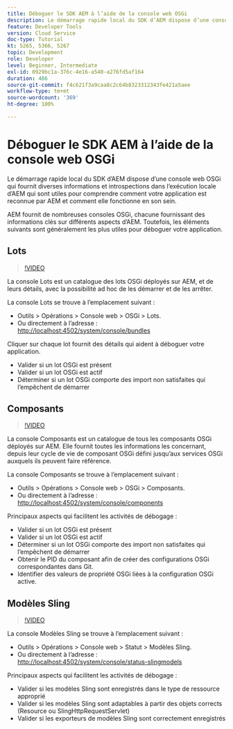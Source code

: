 ```yaml
---
title: Déboguer le SDK AEM à l’aide de la console web OSGi
description: Le démarrage rapide local du SDK d’AEM dispose d’une console web OSGi qui fournit diverses informations et introspections dans l’exécution locale d’AEM qui sont utiles pour comprendre comment votre application est reconnue par AEM et comment elle fonctionne en son sein.
feature: Developer Tools
version: Cloud Service
doc-type: Tutorial
kt: 5265, 5366, 5267
topic: Development
role: Developer
level: Beginner, Intermediate
exl-id: 0929bc1a-376c-4e16-a540-a276fd5af164
duration: 486
source-git-commit: f4c621f3a9caa8c2c64b8323312343fe421a5aee
workflow-type: tm+mt
source-wordcount: '369'
ht-degree: 100%

---
```


# Déboguer le SDK AEM à l’aide de la console web OSGi

Le démarrage rapide local du SDK d’AEM dispose d’une console web OSGi qui fournit diverses informations et introspections dans l’exécution locale d’AEM qui sont utiles pour comprendre comment votre application est reconnue par AEM et comment elle fonctionne en son sein.

AEM fournit de nombreuses consoles OSGi, chacune fournissant des informations clés sur différents aspects d’AEM. Toutefois, les éléments suivants sont généralement les plus utiles pour déboguer votre application.

## Lots

>[!VIDEO](https://video.tv.adobe.com/v/34335?quality=12&learn=on)

La console Lots est un catalogue des lots OSGi déployés sur AEM, et de leurs détails, avec la possibilité ad hoc de les démarrer et de les arrêter.

La console Lots se trouve à l’emplacement suivant :

+ Outils > Opérations > Console web > OSGi > Lots.
+ Ou directement à l’adresse : [http://localhost:4502/system/console/bundles](http://localhost:4502/system/console/bundles)

Cliquer sur chaque lot fournit des détails qui aident à déboguer votre application.

+ Valider si un lot OSGi est présent
+ Valider si un lot OSGi est actif
+ Déterminer si un lot OSGi comporte des import non satisfaites qui l’empêchent de démarrer

## Composants

>[!VIDEO](https://video.tv.adobe.com/v/34336?quality=12&learn=on)

La console Composants est un catalogue de tous les composants OSGi déployés sur AEM. Elle fournit toutes les informations les concernant, depuis leur cycle de vie de composant OSGi défini jusqu’aux services OSGi auxquels ils peuvent faire référence.

La console Composants se trouve à l’emplacement suivant :

+ Outils > Opérations > Console web > OSGi > Composants.
+ Ou directement à l’adresse : [http://localhost:4502/system/console/components](http://localhost:4502/system/console/components)

Principaux aspects qui facilitent les activités de débogage :

+ Valider si un lot OSGi est présent
+ Valider si un lot OSGi est actif
+ Déterminer si un lot OSGi comporte des import non satisfaites qui l’empêchent de démarrer
+ Obtenir le PID du composant afin de créer des configurations OSGi correspondantes dans Git.
+ Identifier des valeurs de propriété OSGi liées à la configuration OSGi active.

## Modèles Sling

>[!VIDEO](https://video.tv.adobe.com/v/34337?quality=12&learn=on)

La console Modèles Sling se trouve à l’emplacement suivant :

+ Outils > Opérations > Console web > Statut > Modèles Sling.
+ Ou directement à l’adresse : [http://localhost:4502/system/console/status-slingmodels](http://localhost:4502/system/console/status-slingmodels)

Principaux aspects qui facilitent les activités de débogage :

+ Valider si les modèles Sling sont enregistrés dans le type de ressource approprié
+ Valider si les modèles Sling sont adaptables à partir des objets corrects (Resource ou SlingHttpRequestServlet)
+ Valider si les exporteurs de modèles Sling sont correctement enregistrés

